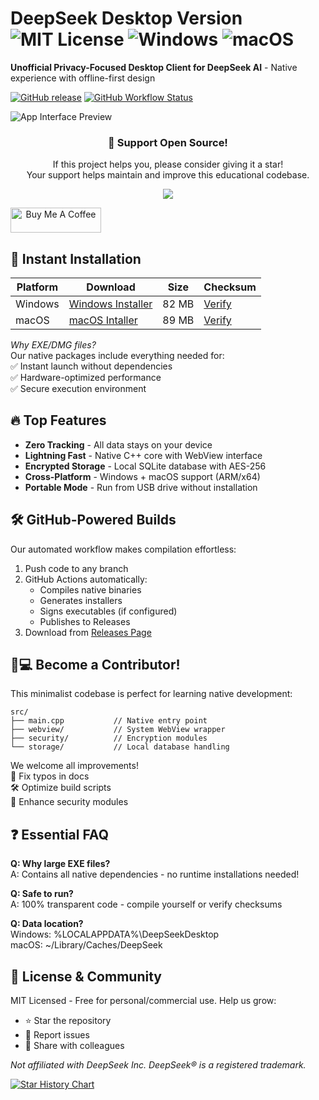 <!-- Header Section -->
# DeepSeek Desktop Version ![MIT License](https://img.shields.io/badge/License-MIT-green.svg) ![Windows](https://img.shields.io/badge/Windows-Support-0078D6) ![macOS](https://img.shields.io/badge/macOS-Support-000000)

**Unofficial Privacy-Focused Desktop Client for DeepSeek AI** - Native experience with offline-first design

[![GitHub release](https://img.shields.io/github/v/release/devedale/deepseek-desktop-version)](https://github.com/devedale/deepseek-desktop-version/releases)
[![GitHub Workflow Status](https://img.shields.io/github/actions/workflow/status/devedale/deepseek-desktop-version/build.yml)](https://github.com/devedale/deepseek-desktop-version/actions)

![App Interface Preview](screenshot.png)

<!-- Stars Callout -->
<div align="center">
  <h3>🌟 Support Open Source!</h3>
  <p>If this project helps you, please consider giving it a star!<br>Your support helps maintain and improve this educational codebase.</p>
  <a href="https://github.com/devedale/deepseek-desktop-version/stargazers">
    <img src="https://img.shields.io/github/stars/devedale/deepseek-desktop-version?style=for-the-badge&logo=github">
  </a>
</div>

<!-- Downloads Section -->

<a align="center" href="https://www.buymeacoffee.com/devedale" target="_blank"><img src="https://cdn.buymeacoffee.com/buttons/v2/default-blue.png" alt="Buy Me A Coffee" style="height: 40px !important;width: 145px !important;" ></a>


## 🚀 Instant Installation

| Platform | Download | Size | Checksum |
|----------|----------|------|----------|
| Windows  | [Windows Installer](https://github.com/devedale/deepseek-desktop-version/blob/main/dist/windows/Deepseek%20Chat%20Setup%201.0.0.exe) | 82 MB | [Verify](https://github.com/devedale/deepseek-desktop-version/blob/main/dist/windows/checksums.txt) |
| macOS    | [macOS Intaller](https://github.com/devedale/deepseek-desktop-version/blob/main/dist/mac/Deepseek%20Chat-1.0.0-arm64.dmg) | 89 MB | [Verify](https://github.com/devedale/deepseek-desktop-version/blob/main/dist/mac/checksums.txt) |

*Why EXE/DMG files?*  
Our native packages include everything needed for:  
✅ Instant launch without dependencies  
✅ Hardware-optimized performance  
✅ Secure execution environment  

<!-- Features Section -->
## 🔥 Top Features
- **Zero Tracking** - All data stays on your device
- **Lightning Fast** - Native C++ core with WebView interface
- **Encrypted Storage** - Local SQLite database with AES-256
- **Cross-Platform** - Windows + macOS support (ARM/x64)
- **Portable Mode** - Run from USB drive without installation

<!-- Build Section -->
## 🛠️ GitHub-Powered Builds

Our automated workflow makes compilation effortless:

1. Push code to any branch
2. GitHub Actions automatically:
   - Compiles native binaries
   - Generates installers
   - Signs executables (if configured)
   - Publishes to Releases
3. Download from [Releases Page](https://github.com/devedale/deepseek-desktop-version/releases)

<!-- Contribution Section -->
## 👩💻 Become a Contributor!

This minimalist codebase is perfect for learning native development:
```
src/
├── main.cpp           // Native entry point
├── webview/           // System WebView wrapper
├── security/          // Encryption modules
└── storage/           // Local database handling
```

We welcome all improvements!  
🔧 Fix typos in docs  
🛠️ Optimize build scripts  
🔐 Enhance security modules  

<!-- FAQ Section -->
## ❓ Essential FAQ

**Q: Why large EXE files?**  
A: Contains all native dependencies - no runtime installations needed!

**Q: Safe to run?**  
A: 100% transparent code - compile yourself or verify checksums

**Q: Data location?**  
Windows: %LOCALAPPDATA%\DeepSeekDesktop  
macOS: ~/Library/Caches/DeepSeek

<!-- Footer Section -->
## 📜 License & Community
MIT Licensed - Free for personal/commercial use. Help us grow:  
- ⭐ Star the repository  
- 🐛 Report issues  
- 📣 Share with colleagues  

*Not affiliated with DeepSeek Inc. DeepSeek® is a registered trademark.*

[![Star History Chart](https://api.star-history.com/svg?repos=devedale/deepseek-desktop-version&type=Date)](https://star-history.com/#devedale/deepseek-desktop-version&Date)
